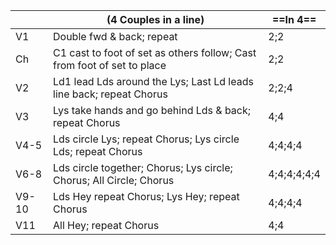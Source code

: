 ||(4 Couples in a line) |==In 4==|
|-----|----|-----|
|V1| Double fwd & back; repeat |2;2|
|Ch| C1 cast to foot of set as others follow; Cast from foot of set to place |2;2|
|V2| Ld1 lead Lds around the Lys; Last Ld leads line back; repeat Chorus |2;2;4|
|V3| Lys take hands and go behind Lds & back; repeat Chorus |4;4|
|V4-5| Lds circle Lys; repeat Chorus; Lys circle Lds; repeat Chorus |4;4;4;4|
|V6-8| Lds circle together; Chorus; Lys circle; Chorus; All Circle; Chorus |4;4;4;4;4;4|
|V9-10| Lds Hey repeat Chorus; Lys Hey; repeat Chorus |4;4;4;4|
|V11| All Hey; repeat Chorus |4;4|
